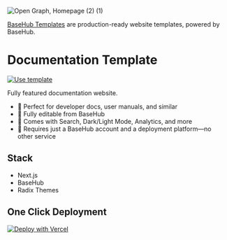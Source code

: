 ![Open Graph, Homepage (2) (1)](https://github.com/basehub-ai/nextjs-docs/assets/40034115/67d684ae-9afc-4290-a48a-72072f1e6053)

[BaseHub Templates](https://basehub.com/templates) are production-ready website templates, powered by BaseHub.

# Documentation Template

[![Use template](https://basehub.com/template-button.svg)](https://basehub.com/basehub/docs)

Fully featured documentation website.

- 🔸 Perfect for developer docs, user manuals, and similar
- 🔸 Fully editable from BaseHub
- 🔸 Comes with Search, Dark/Light Mode, Analytics, and more
- 🔸 Requires just a BaseHub account and a deployment platform—no other service

## Stack

- Next.js
- BaseHub
- Radix Themes

## One Click Deployment

[![Deploy with Vercel](https://vercel.com/button)]([https://vercel.com/new/clone?repository-url=https%3A%2F%2Fgithub.com%2Fvercel%2Fnext.js%2Ftree%2Fcanary%2Fexamples%2Fhello-world](https://vercel.com/new/clone?repository-url=https%3A%2F%2Fgithub.com%2Fbasehub-ai%2Fnextjs-docs&integration-ids=oac_xwgyJe0UwFLtsKIvIScYh0rY&env=&demo-url=https%3A%2F%2Fdocs.basehub.com&demo-description=Fully%20featured%20documentation%20website%2C%20featuring%3A%0A%0A-%20Next.js%0A-%20BaseHub%20Search%0A-%20BaseHub%20Analytics%0A-%20Radix%20Themes&demo-image=https%3A%2F%2Fbasehub.earth%2F7b31fb4b%2Fnp3FWfA8x4zRJYH5EPNwo%2Fimage-150.png&external-id=mly6i259eym3jkyvq6txyciu%3ARzwcwGKShcB0pBmOiUseY))
